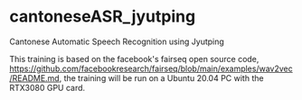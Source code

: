 # cantoneseASR_jyutping
Cantonese Automatic Speech Recognition using Jyutping

This training is based on the facebook's fairseq open source code, https://github.com/facebookresearch/fairseq/blob/main/examples/wav2vec/README.md, the training will be run on a Ubuntu 20.04 PC with the RTX3080 GPU card. 


